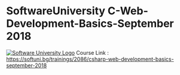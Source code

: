 # SoftwareUniversity C-Web-Development-Basics-September 2018
[![Software University Logo](https://goo.gl/KYm0Tz)](https://softuni.bg)
Course Link : https://softuni.bg/trainings/2086/csharp-web-development-basics-september-2018
